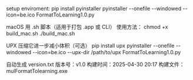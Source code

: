 setup enviroment:
pip install pyinstaller
pyinstaller --onefile --windowed --icon=be.ico FormatToLearning1.0.py

macOS 用 .sh 脚本（适用于打包 .app 或 CLI）
使用方法：
chmod +x build_mac.sh
./build_mac.sh

UPX 压缩它进一步减小体积（可选）
pip install upx
pyinstaller --onefile --windowed --icon=be.ico --upx-dir /path/to/upx FormatToLearning1.0.py


自动生成 version.txt
版本号：v1.0
构建时间：2025-04-30 20:17
构建文件：mulFormatTolearning.exe


